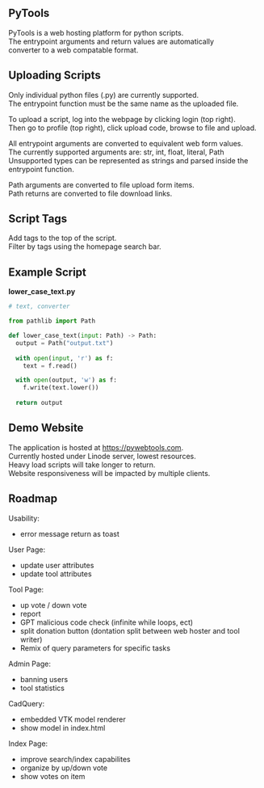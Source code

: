 ## PyTools

PyTools is a web hosting platform for python scripts.  
The entrypoint arguments and return values are automatically  
converter to a web compatable format.   

## Uploading Scripts

Only individual python files (.py) are currently supported.  
The entrypoint function must be the same name as the uploaded file.  

To upload a script, log into the webpage by clicking login (top right).  
Then go to profile (top right), click upload code, browse to file and upload.  

All entrypoint arguments are converted to equivalent web form values.  
The currently supported arguments are: str, int, float, literal, Path   
Unsupported types can be represented as strings and parsed inside the entrypoint function.  

Path arguments are converted to file upload form items.  
Path returns are converted to file download links.  

## Script Tags

Add tags to the top of the script.  
Filter by tags using the homepage search bar.  

## Example Script
**lower_case_text.py**
``` python
# text, converter

from pathlib import Path

def lower_case_text(input: Path) -> Path:
  output = Path("output.txt")  
  
  with open(input, 'r') as f:
    text = f.read()

  with open(output, 'w') as f:
    f.write(text.lower())
  
  return output
```


## Demo Website

The application is hosted at https://pywebtools.com.  
Currently hosted under Linode server, lowest resources.  
Heavy load scripts will take longer to return.  
Website responsiveness will be impacted by multiple clients.  

## Roadmap

Usability:
- error message return as toast

User Page:  
- update user attributes  
- update tool attributes  

Tool Page:  
- up vote / down vote  
- report  
- GPT malicious code check (infinite while loops, ect)  
- split donation button (dontation split between web hoster and tool writer)  
- Remix of query parameters for specific tasks

Admin Page:  
- banning users  
- tool statistics  

CadQuery:  
- embedded VTK model renderer  
- show model in index.html  

Index Page:  
- improve search/index capabilites  
- organize by up/down vote  
- show votes on item  
